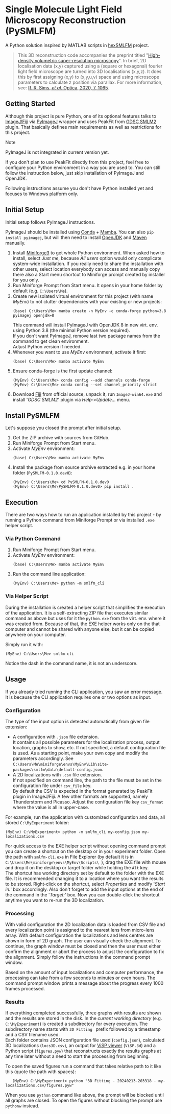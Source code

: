 # Single Molecule Light Field Microscopy Reconstruction (PySMLFM)

A Python solution inspired by MATLAB scripts in
[hexSMLFM](https://github.com/TheLeeLab/hexSMLFM) project.

> This 3D reconstruction code accompanies the preprint titled
"[High-density volumetric super-resolution microscopy](
https://www.biorxiv.org/content/10.1101/2023.05.02.539032v1)".
In brief, 2D localisation data (x,y) captured using a (square or hexagonal)
fourier light field microscope are turned into 3D localisations (x,y,z).
It does this by first assigning (x,y) to (x,y,u,v) space and using microscope
parameters to calculate z position via parallax. For more information, see:
[R. R. Sims, *et al.* Optica, 2020, 7, 1065](https://doi.org/10.1364/OPTICA.397172).

## Getting Started

Although this project is pure Python, one of its optional features talks to
[ImageJ/Fiji](https://imagej.net/) via [PyImageJ](https://github.com/imagej/pyimagej)
wrapper and uses PeakFit from [GDSC SMLM2](https://imagej.net/plugins/gdsc-smlm2)
plugin. That basically defines main requirements as well as restrictions for
this project.

> [!NOTE]
> PyImageJ is not integrated in current version yet.

If you don't plan to use PeakFit directly from this project, feel free to
configure your Python environment in a way you are used to. You can still
follow the instruction below, just skip installation of PyImageJ and OpenJDK.

Following instructions assume you don't have Python installed yet and focuses to
Windows platform only.

## Initial Setup

Initial setup follows PyImageJ instructions.

PyImageJ should be installed using [Conda](https://conda.io/) +
[Mamba](https://mamba.readthedocs.io/).
You can also `pip install pyimagej`, but will then need to install
[OpenJDK](https://en.wikipedia.org/wiki/OpenJDK) and
[Maven](https://maven.apache.org/) manually.

1. Install [Miniforge3](https://github.com/conda-forge/miniforge#miniforge3)
   to get whole Python environment. When asked how to install, select _Just me_,
   because _All users_ option would only complicate system-wide installation.
   If you really need to share the installation with other users, select
   location everybody can access and manually copy there also a Start menu
   shortcut to Miniforge prompt created by installer for you only.
2. Run Miniforge Prompt from Start menu. It opens in your home folder by default
   (e.g. `C:\Users\Me`).
3. Create new isolated virtual environment for this project (with name _MyEnv_)
   to not clutter dependencies with your existing or new projects:
   ```
   (base) C:\Users\Me> mamba create -n MyEnv -c conda-forge python=3.8 pyimagej openjdk=8
   ```
   This command will install PyImageJ with OpenJDK 8 in new virt. env. using
   Python 3.8 (the minimal Python version required).<br>
   If you don't want PyImageJ, remove last two package names from the command
   to get clean environment.<br>
   Adjust Python version if needed.
4. Whenever you want to use _MyEnv_ environment, activate it first:
   ```
   (base) C:\Users\Me> mamba activate MyEnv
   ```
5. Ensure conda-forge is the first update channel:
   ```
   (MyEnv) C:\Users\Me> conda config --add channels conda-forge
   (MyEnv) C:\Users\Me> conda config --set channel_priority strict
   ```
6. Download [Fiji](https://imagej.net/software/fiji/) from official source,
   unpack it, run `ImageJ-win64.exe` and install '_GDSC&nbsp;SMLM2_' plugin via
   _Help_&#8209;>_Update..._ menu.

## Install PySMLFM

Let's suppose you closed the prompt after initial setup.

1. Get the ZIP archive with sources from GitHub.
2. Run Miniforge Prompt from Start menu.
3. Activate _MyEnv_ environment:
   ```
   (base) C:\Users\Me> mamba activate MyEnv
   ```
4. Install the package from source archive extracted e.g. in your home folder
   (`PySMLFM-0.1.0.dev0`):
   ```
   (MyEnv) C:\Users\Me> cd PySMLFM-0.1.0.dev0
   (MyEnv) C:\Users\Me\PySMLFM-0.1.0.dev0> pip install .
   ```

## Execution

There are two ways how to run an application installed by this project -
by running a Python command from Miniforge Prompt or via installed `.exe`
helper script.

### Via Python Command

1. Run Miniforge Prompt from Start menu.
2. Activate _MyEnv_ environment:
   ```
   (base) C:\Users\Me> mamba activate MyEnv
   ```
3. Run the command line application:
   ```
   (MyEnv) C:\Users\Me> python -m smlfm_cli
   ```

### Via Helper Script

During the installation is created a helper script that simplifies the execution
of the application. It is a self-extracting ZIP file that executes similar
command as above but uses for it the `python.exe` from the virt. env. where it
was created from. Because of that, the EXE helper works only on the that
computer and cannot be shared with anyone else, but it can be copied anywhere on
your computer.

Simply run it with:
```
(MyEnv) C:\Users\Me> smlfm-cli
```
Notice the dash in the command name, it is not an underscore.

## Usage

If you already tried running the CLI application, you saw an error message.
It is because the CLI application requires one or two options as input.

### Configuration

The type of the input option is detected automatically from given file extension:
- A configuration with `.json` file extension.<br>
  It contains all possible parameters for the localization process, output
  location, graphs to show, etc. If not specified, a default configuration file
  is used. As a starting point, make your own copy and modify the parameters
  accordingly. See
  `C:\Users\Me\miniforge\envs\MyEnv\Lib\site-packages\smlfm\data\default-config.json`.
- A 2D localizations with `.csv` file extension.<br>
  If not specified on command line, the path to the file must be set in the
  configuration file under `csv_file` key.<br>
  By default the CSV is expected in the format generated by PeakFit plugin
  in ImageJ/Fiji. A few other formats are supported, namely Thunderstorm and
  Picasso. Adjust the configuration file key `csv_format` where the value is
  all in upper-case.

For example, run the application with customized configuration and data, all
stored `C:\MyExperiment` folder:
   ```
   (MyEnv) C:\MyExperiment> python -m smlfm_cli my-config.json my-localizations.csv
   ```

For quick access to the EXE helper script without opening command prompt you can
create a shortcut on the desktop or in your experiment folder.
Open the path with `smlfm-cli.exe` in File Explorer (by default it is in
`C:\Users\Me\miniforge\envs\MyEnv\Scripts\ `), drag the EXE file with
mouse and drop it on the desktop or target folder while holding the `Alt` key.<br>
The shortcut has working directory set by default to the folder with the EXE file.
It is recommended changing it to a location where you want the results to be
stored. Right-click on the shortcut, select _Properties_ and modify '_Start in:_'
box accordingly. Also don't forget to add the input options at the end of the
command in the '_Target:_' box. Now you can double-click the shortcut anytime
you want to re-run the 3D localization.

### Processing

With valid configuration the 2D localization data is loaded from CSV file and
every localization point is assigned to the nearest lens from micro-lens array.
With default configuration the localizations and lens centres are shown in form
of 2D graph. The user can visually check the alignment. To continue, the graph
window must be closed and then the user must either confirm the alignment or
abort the process to adjust the configuration to fix the alignment. Simply
follow the instructions in the command prompt window.

Based on the amount of input localizations and computer performance, the
processing can take from a few seconds to minutes or even hours. The command
prompt window prints a message about the progress every 1000 frames processed.

### Results

If everything completed successfully, three graphs with results are shown and
the results are stored in the disk. In the _current working directory_
(e.g. `C:\MyExperiment`) is created a subdirectory for every execution.
The subdirectory name starts with `3D Fitting ` prefix followed by a timestamp
and a CSV filename used.<br>
Each folder contains JSON configuration file used (`config.json`), calculated
3D localizations (`locs3D.csv`), an output for
[ViSP viewer](https://www.nature.com/articles/nmeth.2566) (`ViSP.3d`) and
a Python script (`figures.pyw`) that reconstructs exactly the results graphs at
any time later without a need to start the processing from beginning.

To open the saved figures run a command that takes relative path to it like this
(quote the path with spaces):
```
   (MyEnv) C:\MyExperiment> python "3D Fitting - 20240213-203318 - my-localizations.csv/figures.pyw"
```
When you use `python` command like above, the prompt will be blocked until all
graphs are closed. To open the figures without blocking the prompt use `pythonw`
instead.
